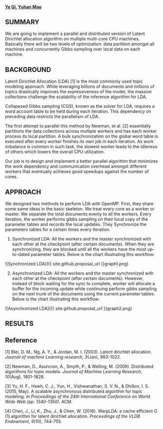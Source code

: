 #### [Ye Qi](https://www.linkedin.com/in/ye-charlotte-qi/), [Yuhan Mao](https://www.linkedin.com/in/yuhan-mao-a09144a5/)

## SUMMARY
We are going to implement a parallel and distributed version of Latent Dirichlet allocation algorithm on multiple multi-core CPU machines. Basically there will be two levels of optimization: data partition amongst all machines and concurrently Gibbs sampling over local data on each machine.


## BACKGROUND

Latent Dirichlet Allocation (LDA) [1] is the most commonly used topic modeling approach. While leveraging billions of documents and millions of topics drastically improves the expressiveness of the model, the massive collections challenge the scalability of the inference algorithm for LDA.

Collapesed Gibbs sampling (CGS), known as the solver for LDA, requires a word account table to be held during each iteration. This dependency on preceding data restricts the parallelism of LDA.

The first attempt to parallel this method by Newman, et al. [2] essentially partitions the data collections across multiple workers and has each worker process its local partition. A bulk synchronization on the global word table is executed after every worker finishes its own job in each iteration. As work imbalance is common in such task, the slowest worker leads to the idleness of others which lowers the overall CPU utilization. 

Our job is to design and implement a better parallel algorithm that minimizes the work dependency and communication overhead amongst different workers that eventually achieves good speedups against the number of cores.  


## APPROACH

We designed two methods to perform LDA with OpenMP. First, they share some same ideas in the basic skeleton. We treat every core as a worker or master. We separate the total documents evenly to all the workers. Every iteration, the worker performs gibbs sampling on their local copy of the parameter tables and records the local updates. They Synchronize the parameters tables for a certain times every iteration.

1. Synchronized LDA: All the workers and the master synchronized with each other at the checkpoint (after certain documents). When they are synchronizing, they are blocked until all the workers have the most up-to-dated parameter tables. Below is the chart illustrating this workflow:

![Synchronized LDA]({{ site.github.proposal_url }}graph1.png)

2. Asynchronized LDA: All the workers and the master synchronized with each other at the checkpoint (after certain documents). However, instead of block waiting for the sync to complete, worker will allocate a buffer for the incoming update while continuing perform gibbs sampling on the next trunk of the documents using the current parameter tables. Below is the chart illustrating this workflow:

![Asynchronized LDA]({{ site.github.proposal_url }}graph2.png)

## RESULTS




## Reference

[1] Blei, D. M., Ng, A. Y., & Jordan, M. I. (2003). Latent dirichlet allocation. _Journal of machine Learning research, 3_(Jan), 993-1022.

[2] Newman, D., Asuncion, A., Smyth, P., & Welling, M. (2009). Distributed algorithms for topic models. _Journal of Machine Learning Research, 10_(Aug), 1801-1828.

[3] Yu, H. F., Hsieh, C. J., Yun, H., Vishwanathan, S. V. N., & Dhillon, I. S. (2015, May). A scalable asynchronous distributed algorithm for topic modeling. _In Proceedings of the 24th International Conference on World Wide Web (pp. 1340-1350)_. ACM.

[4] Chen, J., Li, K., Zhu, J., & Chen, W. (2016). WarpLDA: a cache efficient O (1) algorithm for latent dirichlet allocation. _Proceedings of the VLDB Endowment, 9_(10), 744-755.
